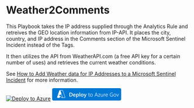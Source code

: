 # Weather2Comments

This Playbook takes the IP address supplied through the Analytics Rule and retreives the GEO location information from IP-API. It places the city, country, and IP address in the Comments section of the Microsoft Sentinel Incident instead of the Tags.

It then utilizes the API from WeatherAPI.com (a free API key for a certain number of uses) and retrieves the current weather conditions.

See <a href="pendingurl" target="_blank">How to Add Weather data for IP Addresses to a Microsoft Sentinel Incident</a> for more information.

[![Deploy to Azure](https://aka.ms/deploytoazurebutton)](https://portal.azure.com/#create/Microsoft.Template/uri/https%3A%2F%2Fraw.githubusercontent.com%2Frod-trent%2FSentinelPlaybooks%2Fmaster%2FWeather2Comments%2Fazuredeploy.json)
[![Deploy to Azure](https://raw.githubusercontent.com/Azure/azure-quickstart-templates/master/1-CONTRIBUTION-GUIDE/images/deploytoazuregov.png)](https://portal.azure.com/#create/Microsoft.Template/uri/https%3A%2F%2Fraw.githubusercontent.com%2Frod-trent%2FSentinelPlaybooks%2Fmaster%2FWeather2Comments%2Fazuredeploy.json)

